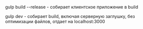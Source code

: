 gulp build --release - собирает клиентское приложение в build

gulp dev - собирает build, включая серверную заглушку, без оптимизации файлов, отдает на localhost:3000
